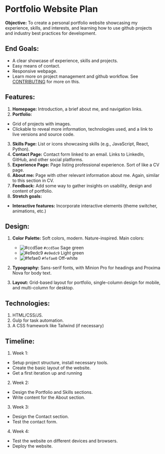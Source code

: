 # Portfolio Website Plan

**Objective:** To create a personal portfolio website showcasing my experience,
skills, and interests, and learning how to use github projects and industry best
practices for development.

## End Goals:

*   A clear showcase of experience, skills and projects.
*   Easy means of contact.
*   Responsive webpage.
*   Learn more on project management and github workflow. See
    [CONTRIBUTING](./CONTRIBUTING.md) for more on this.

## Features:

1.  **Homepage:** Introduction, a brief about me, and navigation links.
2.  **Portfolio:**

*   Grid of projects with images.
*   Clickable to reveal more information, technologies used, and a link to live
    versions and source code.

3.  **Skills Page:** List or icons showcasing skills (e.g., JavaScript, React,
    Python).
4.  **Contact Page:** Contact form linked to an email. Links to LinkedIn, GitHub,
    and other social platforms.
5.  **Experience Page:** Page listing professional experience. Sort of like a CV
    page.
6.  **About me:** Page with other relevant information about me. Again, similar
    to this section in CV.
7.  **Feedback:** Add some way to gather insights on usability, design and
    content of portfolio.
8.  **Stretch goals:**

*   **Interactive features:** Incorporate interactive elements (theme switcher,
    animations, etc.)

## Design:

1.  **Color Palette:** Soft colors, modern. Nature-inspired. Main colors:

    *   ![#ccd5ae](https://via.placeholder.com/15/ccd5ae/000000?text=+) `#ccd5ae`
        Sage green
    *   ![#e9edc9](https://via.placeholder.com/15/e9edc9/000000?text=+) `#e9edc9`
        Light green
    *   ![#fefae0](https://via.placeholder.com/15/fefae0/000000?text=+) `#fefae0`
        Off-white

2.  **Typography:** Sans-serif fonts, with Minion Pro for headings and Proxima
    Nova for body text.

3.  **Layout:** Grid-based layout for portfolio, single-column design for mobile,
    and multi-column for desktop.

## Technologies:

1.  HTML/CSS/JS.
2.  Gulp for task automation.
3.  A CSS framework like Tailwind (if necessary)

## Timeline:

1.  Week 1:

*   Setup project structure, install necessary tools.
*   Create the basic layout of the website.
*   Get a first iteration up and running

2.  Week 2:

*   Design the Portfolio and Skills sections.
*   Write content for the About section.

3.  Week 3:

*   Design the Contact section.
*   Test the contact form.

4.  Week 4:

*   Test the website on different devices and browsers.
*   Deploy the website.
